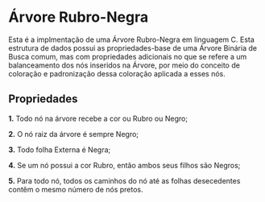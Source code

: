 # Árvore Rubro-Negra

Esta é a implmentação de uma Árvore Rubro-Negra em linguagem C. Esta estrutura de dados possui as propriedades-base de uma Árvore Binária de Busca comum, mas com propriedades adicionais no que se refere a um balanceamento dos nós inseridos na Árvore, por meio do conceito de coloração e padronização dessa coloração aplicada a esses nós.

## Propriedades
**1.** Todo nó na árvore recebe a cor ou Rubro ou Negro;

**2.** O nó raiz da árvore é sempre Negro;

**3.** Todo folha Externa é Negra;

**4.** Se um nó possui a cor Rubro, então ambos seus filhos são Negros;

**5.** Para todo nó, todos os caminhos do nó até as folhas desecedentes contêm o mesmo número de nós pretos.
